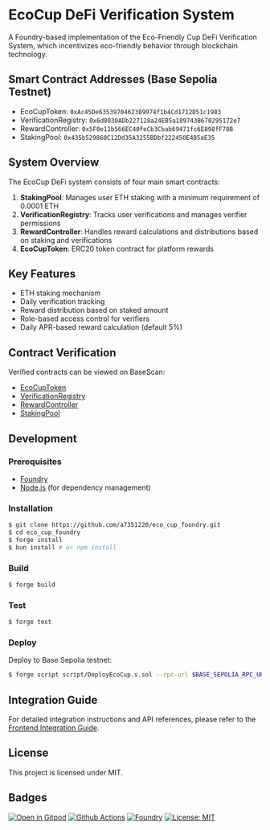 # EcoCup DeFi Verification System

A Foundry-based implementation of the Eco-Friendly Cup DeFi Verification System, which incentivizes eco-friendly behavior through blockchain technology.

## Smart Contract Addresses (Base Sepolia Testnet)

- EcoCupToken: `0xAc45De6353970462389974f1b4Cd1712D51c1983`
- VerificationRegistry: `0x6d8030ADb227128a24EB5a189743B670295172e7`
- RewardController: `0x5F0e11b566EC40feCb3Cbab69471fc6E898fF78B`
- StakingPool: `0x435b529860C12Dd35A3255BDbf222450E485aE35`

## System Overview

The EcoCup DeFi system consists of four main smart contracts:

1. **StakingPool**: Manages user ETH staking with a minimum requirement of 0.0001 ETH
2. **VerificationRegistry**: Tracks user verifications and manages verifier permissions
3. **RewardController**: Handles reward calculations and distributions based on staking and verifications
4. **EcoCupToken**: ERC20 token contract for platform rewards

## Key Features

- ETH staking mechanism
- Daily verification tracking
- Reward distribution based on staked amount
- Role-based access control for verifiers
- Daily APR-based reward calculation (default 5%)

## Contract Verification

Verified contracts can be viewed on BaseScan:
- [EcoCupToken](https://sepolia.basescan.org/address/0xAc45De6353970462389974f1b4Cd1712D51c1983)
- [VerificationRegistry](https://sepolia.basescan.org/address/0x6d8030ADb227128a24EB5a189743B670295172e7)
- [RewardController](https://sepolia.basescan.org/address/0x5F0e11b566EC40feCb3Cbab69471fc6E898fF78B)
- [StakingPool](https://sepolia.basescan.org/address/0x435b529860C12Dd35A3255BDbf222450E485aE35)

## Development

### Prerequisites

- [Foundry](https://book.getfoundry.sh/getting-started/installation.html)
- [Node.js](https://nodejs.org/en/) (for dependency management)

### Installation

```sh
$ git clone https://github.com/a7351220/eco_cup_foundry.git
$ cd eco_cup_foundry
$ forge install
$ bun install # or npm install
```

### Build

```sh
$ forge build
```

### Test

```sh
$ forge test
```

### Deploy

Deploy to Base Sepolia testnet:

```sh
$ forge script script/DeployEcoCup.s.sol --rpc-url $BASE_SEPOLIA_RPC_URL --broadcast --verify -vvvv
```

## Integration Guide

For detailed integration instructions and API references, please refer to the [Frontend Integration Guide](./intro/frontend-integration-guide.md).

## License

This project is licensed under MIT.

## Badges

[![Open in Gitpod][gitpod-badge]][gitpod] [![Github Actions][gha-badge]][gha] [![Foundry][foundry-badge]][foundry] [![License: MIT][license-badge]][license]

[gitpod]: https://gitpod.io/#https://github.com/a7351220/eco_cup_foundry
[gitpod-badge]: https://img.shields.io/badge/Gitpod-Open%20in%20Gitpod-FFB45B?logo=gitpod
[gha]: https://github.com/a7351220/eco_cup_foundry/actions
[gha-badge]: https://github.com/a7351220/eco_cup_foundry/actions/workflows/ci.yml/badge.svg
[foundry]: https://getfoundry.sh/
[foundry-badge]: https://img.shields.io/badge/Built%20with-Foundry-FFDB1C.svg
[license]: https://opensource.org/licenses/MIT
[license-badge]: https://img.shields.io/badge/License-MIT-blue.svg
